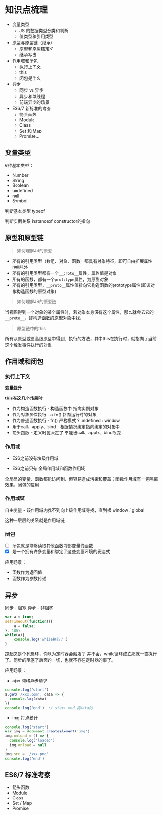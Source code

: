 # 知识点梳理

* 变量类型
  * JS 的数据类型分类和判断
  * 值类型和引用类型
* 原型与原型链（继承）
  * 原型和原型链定义
  * 继承写法
* 作用域和闭包
  * 执行上下文
  * this
  * 闭包是什么
* 异步
  * 同步 vs 异步
  * 异步和单线程
  * 前端异步的场景
* ES6/7 新标准的考查
  * 箭头函数
  * Module
  * Class
  * Set 和 Map
  * Promise...

## 变量类型

6种基本类型：

* Number
* String
* Boolean
* undefined
* null
* Symbol

判断基本类型 typeof

判断实例关系 instanceof constructor的指向

## 原型和原型链

> 如何理解JS的原型

* 所有的引用类型（数组、对象、函数）都具有对象特征，即可自由扩展属性 null除外
* 所有的引用类型都有一个`__proto__`属性，属性值是对象
* 所有的函数，都有一个`prototype`属性，为原型对象
* 所有的引用类型，`__proto__`属性值指向它构造函数的prototype属性(即该对象构造函数的原型对象)

> 如何理解JS的原型链

当视图得到一个对象的某个属性时，若对象本身没有这个属性，那么就会去它的`__proto__`，即构造函数的原型对象中找。

> 原型链中的this

所有从原型或更高级原型中得到、执行的方法，其中this在执行时，就指向了当前这个触发事件执行的对象

## 作用域和闭包

### 执行上下文

**变量提升**

**this在这几个场景时**

* 作为构造函数执行 - 构造函数中 指向实例对象
* 作为对象属性执行 - a.fn() 指向运行时的对象
* 作为普通函数执行 - fn() 严格模式 ? undefined : window
* 用于call、apply、bind - 根据情况绑定指向绑定的对象中
* 箭头函数 - 定义时就决定了 不能被call、apply、bind改变

### 作用域

* ES6之前没有块级作用域

* ES6之前只有 全局作用域和函数作用域

全局里的变量、函数都能访问到，但容易造成污染和覆盖；函数作用域有一定隔离效果，闭包的应用

### 作用域链

自由变量 - 该作用域内找不到向上级作用域寻找，直到根 window / global

这种一层层的关系就是作用域链

### 闭包

* [ ] 闭包就是能够读取其他函数内部变量的函数
* [x] 是一个拥有许多变量和绑定了这些变量环境的表达式

应用场景：

* 函数作为返回值
* 函数作为参数传递

## 异步

同步 - 阻塞
异步 - 非阻塞

```js
var a = true;
setTimeout(function(){
    a = false;
}, 100)
while(a){
    console.log('while执行了')
}
```

跑起来是个死循环，你以为定时器会触发？ 并不会，while循环成立那就一直执行了。同步的阻塞了后面的一切，也就不存在定时器的事了。

应用场景：

* ajax 网络异步请求

```js
console.log('start')
$.get('/xxx.com', data => {
  console.log(data)
})
console.log('end')  // start end 再data的
```

* img 打点统计

```js
console.log('start')
var img = document.createElement('img')
img.onload = () => {
  console.log('loaded')
  img.onload = null
}
img.src = '/xxx.png'
console.log('end')
```

## ES6/7 标准考察

* 箭头函数
* Module
* Class
* Set / Map
* Promise
